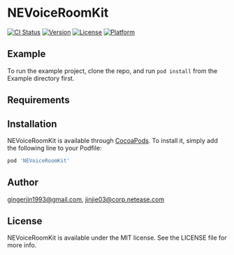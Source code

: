 # NEVoiceRoomKit

[![CI Status](https://img.shields.io/travis/gingerjin1993@gmail.com/NEVoiceRoomKit.svg?style=flat)](https://travis-ci.org/gingerjin1993@gmail.com/NEVoiceRoomKit)
[![Version](https://img.shields.io/cocoapods/v/NEVoiceRoomKit.svg?style=flat)](https://cocoapods.org/pods/NEVoiceRoomKit)
[![License](https://img.shields.io/cocoapods/l/NEVoiceRoomKit.svg?style=flat)](https://cocoapods.org/pods/NEVoiceRoomKit)
[![Platform](https://img.shields.io/cocoapods/p/NEVoiceRoomKit.svg?style=flat)](https://cocoapods.org/pods/NEVoiceRoomKit)

## Example

To run the example project, clone the repo, and run `pod install` from the Example directory first.

## Requirements

## Installation

NEVoiceRoomKit is available through [CocoaPods](https://cocoapods.org). To install
it, simply add the following line to your Podfile:

```ruby
pod 'NEVoiceRoomKit'
```

## Author

gingerjin1993@gmail.com, jinjie03@corp.netease.com

## License

NEVoiceRoomKit is available under the MIT license. See the LICENSE file for more info.
